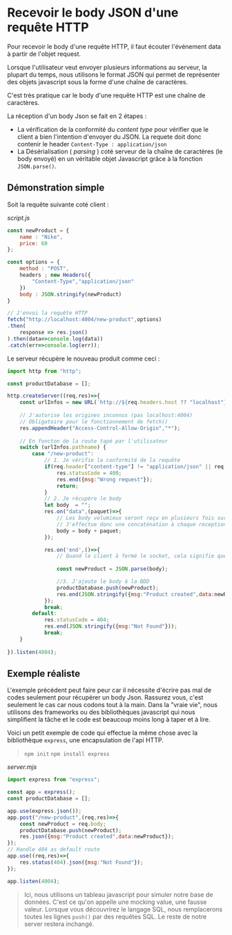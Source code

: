 # Recevoir le body JSON d'une requête HTTP

Pour recevoir le body d'une requête HTTP, il faut écouter l'événement data à partir de l'objet request.

Lorsque l'utilisateur veut envoyer plusieurs informations au serveur, la plupart du temps, nous utilisons le format JSON qui permet de représenter des objets javascript sous la forme d'une chaîne de caractères. 

C'est très pratique car le body d'une requête HTTP est une chaîne de caractères. 

La réception d'un body Json se fait en 2 étapes :
- La vérification de la conformité du *content type* pour vérifier que le client a bien l'intention d'envoyer du JSON. La requete doit donc contenir le header `Content-Type : application/json`
- La Désérialisation ( *parsing* ) coté serveur de la chaîne de caractères (le body envoyé) en un véritable objet Javascript grâce à la fonction `JSON.parse()`.

## Démonstration simple

Soit la requête suivante coté client :

*script.js*
```js
const newProduct = {
    name : "Nike",
    price: 60
};

const options = {
    method : "POST",
    headers ; new Headers({
        "Content-Type","application/json"
    })
    body : JSON.stringify(newProduct)
}

// J'envoi la requête HTTP
fetch("http://localhost:4004/new-product",options)
.then(
    response => res.json()
).then(data=>console.log(data))
.catch(err=>console.log(err));
```

Le serveur récupère le nouveau produit comme ceci :

```js
import http from "http";

const productDatabase = [];

http.createServer((req,res)=>{
    const urlInfos = new URL(`http://${req.headers.host ?? "localhost"}${req.url ?? "/"}`);
    
    // J'autorise les origines inconnus (pas localhost:4004)
    // Obligatoire pour le fonctionnement de fetch()
    res.appendHeader("Access-Control-Allow-Origin","*");
    
    // En foncton de la route tapé par l'utilisateur
    switch (urlInfos.pathname) {
        case "/new-product":
            // 1. Je vérifie la conformité de la requête
            if(req.header["content-type"] != "application/json" || req.method != "POST"){
                res.statusCode = 400;
                res.end({msg:"Wrong request"});
                return;
            }
            // 2. Je récupère le body
            let body  = "";
            res.on("data",(paquet)=>{
                // Les body volumieux seront reçu en plusieurs fois sur le socket
                // J'effectue donc une concaténation à chaque reception
                body = body + paquet;
            });

            res.on('end',()=>{
                // Quand le client à fermé le socket, cela signifie que j'ai tout le body
                
                const newProduct = JSON.parse(body);

                //3. J'ajoute le body à la BDD
                productDatabase.push(newProduct);
                res.end(JSON.stringify({msg:"Product created",data:newProduct}));
            });
            break;
        default:
            res.statusCode = 404;
            res.end(JSON.stringify({msg:"Not Found"}));
            break;
    }
   
}).listen(4004);
```

## Exemple réaliste
L'exemple précédent peut faire peur car il nécessite d'écrire pas mal de codes seulement pour récupérer un body Json. Rassurez vous, c'est seulement le cas car nous codons tout à la main. Dans la "vraie vie", nous utilisons des frameworks ou des bibliothèques javascript qui nous simplifient la tâche et le code est beaucoup moins long à taper et à lire.

Voici un petit exemple de code qui effectue la même chose avec la bibliothèque `express`, une encapsulation de l'api HTTP. 

> `npm init`
> `npm install express`

*server.mjs*
```js
import express from "express";

const app = express();
const productDatabase = [];

app.use(express.json());
app.post("/new-product",(req,res)=>{
    const newProduct = req.body;
    productDatabase.push(newProduct);
    res.json({msg:"Product created",data:newProduct});
});
// Handle 404 as default route
app.use((req,res)=>{
    res.status(404).json({msg:"Not Found"});
});

app.listen(4004);
```

> Ici, nous utilisons un tableau javascript pour simuler notre base de données. C'est ce qu'on appelle une mocking value, une fausse valeur. Lorsque vous découvrirez le langage SQL, nous remplacerons toutes les lignes `push()` par des requêtes SQL. Le reste de notre server restera inchangé. 
